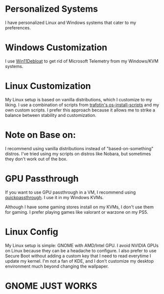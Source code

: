 # Personalized Systems

I have personalized Linux and Windows systems that cater to my preferences.

# Windows Customization

I use [Win11Debloat](https://github.com/Raphire/Win11Debloat) to get rid of Microsoft Telemetry from my Windows/KVM systems.

# Linux Customization

My Linux setup is based on vanilla distributions, which I customize to my liking. I use a combination of scripts from [trafotin's os-install-scripts](https://gitlab.com/trafotin/os-install-scripts) and my own custom scripts. I prefer this approach because it allows me to strike a balance between stability and customization.

# Note on Base on:

I recommend using vanilla distributions instead of "based-on-something" distros. I've tried using my scripts on distros like Nobara, but sometimes they don't work out of the box.

# GPU Passthrough

If you want to use GPU passthrough in a VM, I recommend using [quickpassthrough](https://github.com/HikariKnight/quickpassthrough). I use it in my Windows KVMs.

Although I have some gaming stores install on my KVMs, I don't use them for gaming. I prefer playing games like valorant or warzone on my PS5.

# Linux Config

My Linux setup is simple: GNOME with AMD/Intel GPU. I avoid NVIDIA GPUs on Linux because they can be a headache to configure. I also prefer to use Secure Boot without adding a custom key that I need to read everytime I update my kernel. I'm not a fan of KDE, and I don't customize my desktop environment much beyond changing the wallpaper.

# GNOME JUST WORKS